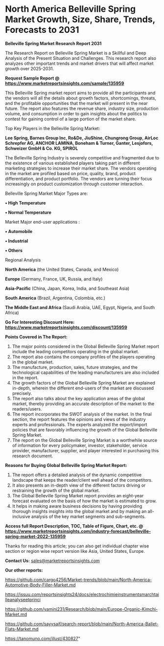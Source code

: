 # North America Belleville Spring Market Growth, Size, Share, Trends, Forecasts to 2031

<strong>Belleville Spring Market Research Report 2031</strong>

The Research Report on Belleville Spring Market is a Skillful and Deep Analysis of the Present Situation and Challenges. This research report also analyzes other important trends and market drivers that will affect market growth over 2025-2031.

<strong>Request Sample Report @ <a href=https://www.marketreportsinsights.com/sample/135959>https://www.marketreportsinsights.com/sample/135959</a></strong>

This Belleville Spring market report aims to provide all the participants and the vendors will all the details about growth factors, shortcomings, threats, and the profitable opportunities that the market will present in the near future. The report also features the revenue share, industry size, production volume, and consumption in order to gain insights about the politics to contest for gaining control of a large portion of the market share.

Top Key Players in the Belleville Spring Market:

<strong>Lee Spring, Barnes Group Inc, Ro&De, JiuShine, Chungrong Group, AirLoc Schrepfer AG, ANCHOR LAMINA, Boneham & Turner, Ganter, Lesjofors, Schweizer GmbH & Co. KG, SPIROL</strong>

The Belleville Spring Industry is severely competitive and fragmented due to the existence of various established players taking part in different marketing strategies to increase their market share. The vendors operating in the market are profiled based on price, quality, brand, product differentiation, and product portfolio. The vendors are turning their focus increasingly on product customization through customer interaction.

Belleville Spring Market Major Types are:

<strong>• High Temperature

• Normal Temperature</strong>

Market Major end-user applications :

<strong>• Automobile

• Industrial

• Others</strong>

Regional Analysis

</u><strong><b>North America</b></strong> (the United States, Canada, and Mexico)

<strong><b>Europe </b></strong>(Germany, France, UK, Russia, and Italy)

<strong><b>Asia-Pacific</b></strong> (China, Japan, Korea, India, and Southeast Asia)

<strong><b>South America</b></strong> (Brazil, Argentina, Colombia, etc.)

<strong><b>The Middle East and Africa</b></strong> (Saudi Arabia, UAE, Egypt, Nigeria, and South Africa)

<strong>Go For Interesting Discount Here: <a href=https://www.marketreportsinsights.com/discount/135959>https://www.marketreportsinsights.com/discount/135959</a></strong>

<strong>Points Covered in The Report:</strong>
<ol>
  <li>The major points considered in the Global Belleville Spring Market report include the leading competitors operating in the global market.</li>
  <li>The report also contains the company profiles of the players operating in the global market.</li>
  <li>The manufacture, production, sales, future strategies, and the technological capabilities of the leading manufacturers are also included in the report.</li>
  <li>The growth factors of the Global Belleville Spring Market are explained in-depth, wherein the different end-users of the market are discussed precisely.</li>
  <li>The report also talks about the key application areas of the global market, thereby providing an accurate description of the market to the readers/users.</li>
  <li>The report incorporates the SWOT analysis of the market. In the final section, the report features the opinions and views of the industry experts and professionals. The experts analyzed the export/import policies that are favorably influencing the growth of the Global Belleville Spring Market.</li>
  <li>The report on the Global Belleville Spring Market is a worthwhile source of information for every policymaker, investor, stakeholder, service provider, manufacturer, supplier, and player interested in purchasing this research document.</li>
</ol>
<strong>Reasons for Buying Global Belleville Spring Market Report:</strong>

<ol>
  <li>The report offers a detailed analysis of the dynamic competitive landscape that keeps the reader/client well ahead of the competitors.</li>
  <li>It also presents an in-depth view of the different factors driving or restraining the growth of the global market.</li>
  <li>The Global Belleville Spring Market report provides an eight-year forecast evaluated on the basis of how the market is estimated to grow.</li>
  <li>It helps in making aware business decisions by having providing thorough insights insights into the global market and by making an all-inclusive analysis of the key market segments and sub-segments.</li>
</ol>
<strong>Access full Report Description, TOC, Table of Figure, Chart, etc. @ <a href=https://www.marketreportsinsights.com/industry-forecast/belleville-spring-market-2022-135959>https://www.marketreportsinsights.com/industry-forecast/belleville-spring-market-2022-135959</a></strong>


Thanks for reading this article; you can also get individual chapter wise section or region wise report version like Asia, United States, Europe.

<strong>Contact Us:</strong>
sales@marketreportsinsights.com

<strong>Our other reports:</strong>

<a href=https://github.com/cargo4256/Market-trends/blob/main/North-America-Automotive-Body-Filler-Market.md>https://github.com/cargo4256/Market-trends/blob/main/North-America-Automotive-Body-Filler-Market.md</a>

<a href=https://issuu.com/reportsinsights24/docs/electrochimieinstrumentsmarchtailleanalyseetprinci>https://issuu.com/reportsinsights24/docs/electrochimieinstrumentsmarchtailleanalyseetprinci</a>

<a href=https://github.com/yamini231/Research/blob/main/Europe-Organic-Kimchi-Market.md>https://github.com/yamini231/Research/blob/main/Europe-Organic-Kimchi-Market.md</a>

<a href=https://github.com/sayysaif/search-report/blob/main/North-America-Ballet-Flats-Market.md>https://github.com/sayysaif/search-report/blob/main/North-America-Ballet-Flats-Market.md</a>

<a href=https://tanomuno.com/illust/430827>https://tanomuno.com/illust/430827</a>"
